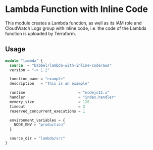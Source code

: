 # Lambda Function with Inline Code

This module creates a Lambda function, as well as its IAM role and CloudWatch Logs group with inline code, i.e. the code of the Lambda function is uploaded by Terraform.

## Usage

```tf
module "lambda" {
  source  = "babbel/lambda-with-inline-code/aws"
  version = "~> 1.2"

  function_name = "example"
  description   = "This is an example"

  runtime                        = "nodejs12.x"
  handler                        = "index.handler"
  memory_size                    = 128
  timeout                        = 3
  reserved_concurrent_executions = 1

  environment_variables = {
    NODE_ENV = "production"
  }

  source_dir = "lambda/src"
}
```
